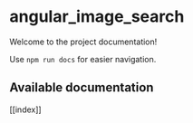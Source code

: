 # angular_image_search

Welcome to the project documentation!

Use `npm run docs` for easier navigation.

## Available documentation

[[index]]
